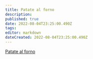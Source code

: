 ```yaml
---
title: Patate al forno
description: 
published: true
date: 2022-08-04T23:25:00.490Z
tags: 
editor: markdown
dateCreated: 2022-08-04T23:25:00.490Z
---
```


[Patate al forno](https://www.youtube.com/watch?v=l9DanHVqZmk)